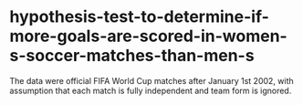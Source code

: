 # hypothesis-test-to-determine-if-more-goals-are-scored-in-women-s-soccer-matches-than-men-s

The data were official FIFA World Cup matches after January 1st 2002, with assumption that each match is fully independent and team form is ignored.

